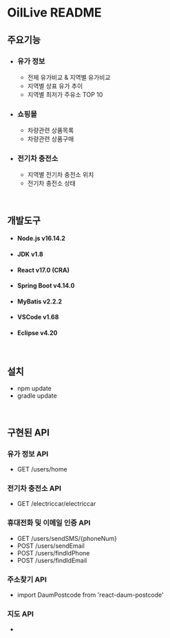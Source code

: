 # OilLive README
## 주요기능

- ### 유가 정보
  - 전체 유가비교 & 지역별 유가비교
  - 지역별 상표 유가 추이
  - 지역별 최저가 주유소 TOP 10

- ### 쇼핑몰
  - 차량관련 상품목록
  - 차량관련 상품구매

- ### 전기차 충전소
  - 지역별 전기차 충전소 위치
  - 전기차 충전소 상태

<br/>

## 개발도구
- #### Node.js v16.14.2
- #### JDK v1.8
- #### React v17.0 (CRA)
- #### Spring Boot v4.14.0
- #### MyBatis v2.2.2
- #### VSCode v1.68
- #### Eclipse v4.20

<br/>

## 설치
    
- npm update
- gradle update
 
<br/>

## 구현된 API

### 유가 정보 API   

- GET /users/home

### 전기차 충전소 API

- GET /electriccar/electriccar

### 휴대전화 및 이메일 인증 API  

- GET /users/sendSMS/{phoneNum}
- POST /users/sendEmail
- POST /users/findIdPhone
- POST /users/findIdEmail

### 주소찾기 API  

- import DaumPostcode from 'react-daum-postcode'

### 지도 API

- <script type="text/javascript" src="//openapi.map.naver.com/openapi/v3/maps.js?ncpClientId=ClientID&submodules=geocoder" />
- <script type="text/javascript" src="//dapi.kakao.com/v2/maps/sdk.js?appkey=APPKEY" />

<br/>

## 유의사항
- ### 실행환경
  - Chrome
  - Resolution : 1920x1080
  - Zoom : 100%

- ### 휴대전화 인증
  - 해당 기능은 과금방지를 위해 막아둔 상태이므로, 개발자 도구(F12)의 콘솔창에서 인증번호 확인가능

- ### 관리자 아이디, 비밀번호
  - admin1, oillive1
  - admin2, oillive2
